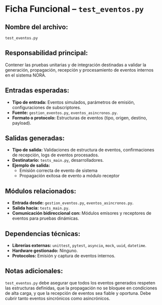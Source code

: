 # Ficha Funcional – `test_eventos.py`

## Nombre del archivo:
`test_eventos.py`

## Responsabilidad principal:
Contener las pruebas unitarias y de integración destinadas a validar la generación, propagación, recepción y procesamiento de eventos internos en el sistema NORA.

## Entradas esperadas:
- **Tipo de entrada:** Eventos simulados, parámetros de emisión, configuraciones de subscriptores.
- **Fuente:** `gestion_eventos.py`, `eventos_asincronos.py`.
- **Formato o protocolo:** Estructuras de eventos (tipo, origen, destino, payload).

## Salidas generadas:
- **Tipo de salida:** Validaciones de estructura de eventos, confirmaciones de recepción, logs de eventos procesados.
- **Destinatario:** `tests_main.py`, desarrolladores.
- **Ejemplo de salida:**
  - Emisión correcta de evento de sistema
  - Propagación exitosa de evento a módulo receptor

## Módulos relacionados:
- **Entrada desde:** `gestion_eventos.py`, `eventos_asincronos.py`.
- **Salida hacia:** `tests_main.py`.
- **Comunicación bidireccional con:** Módulos emisores y receptores de eventos para pruebas dinámicas.

## Dependencias técnicas:
- **Librerías externas:** `unittest`, `pytest`, `asyncio`, `mock`, `uuid`, `datetime`.
- **Hardware gestionado:** Ninguno.
- **Protocolos:** Emisión y captura de eventos internos.

## Notas adicionales:
`test_eventos.py` debe asegurar que todos los eventos generados respeten las estructuras definidas, que la propagación no se bloquee en condiciones de alta carga, y que la recepción de eventos sea fiable y oportuna. Debe cubrir tanto eventos sincrónicos como asincrónicos.

